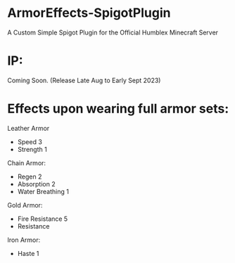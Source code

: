 # ArmorEffects-SpigotPlugin
A Custom Simple Spigot Plugin for the Official Humblex Minecraft Server
# IP:
Coming Soon. (Release Late Aug to Early Sept 2023)
# Effects upon wearing full armor sets:

Leather Armor
- Speed 3
- Strength 1

Chain Armor:
- Regen 2
- Absorption 2
- Water Breathing 1

Gold Armor:
- Fire Resistance 5
- Resistance

Iron Armor:
- Haste 1